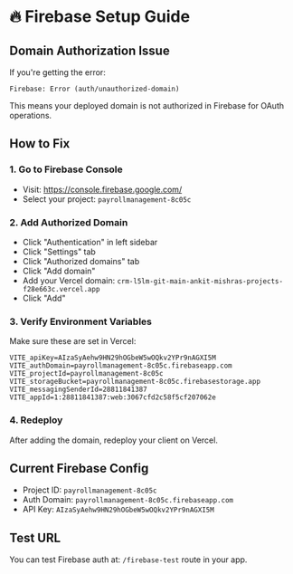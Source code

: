 # 🔥 Firebase Setup Guide

## Domain Authorization Issue

If you're getting the error:
```
Firebase: Error (auth/unauthorized-domain)
```

This means your deployed domain is not authorized in Firebase for OAuth operations.

## How to Fix

### 1. Go to Firebase Console
- Visit: https://console.firebase.google.com/
- Select your project: `payrollmanagement-8c05c`

### 2. Add Authorized Domain
- Click "Authentication" in left sidebar
- Click "Settings" tab
- Click "Authorized domains" tab
- Click "Add domain"
- Add your Vercel domain: `crm-l5lm-git-main-ankit-mishras-projects-f28e663c.vercel.app`
- Click "Add"

### 3. Verify Environment Variables
Make sure these are set in Vercel:
```
VITE_apiKey=AIzaSyAehw9HN29hOGbeW5wOQkv2YPr9nAGXI5M
VITE_authDomain=payrollmanagement-8c05c.firebaseapp.com
VITE_projectId=payrollmanagement-8c05c
VITE_storageBucket=payrollmanagement-8c05c.firebasestorage.app
VITE_messagingSenderId=28811841387
VITE_appId=1:28811841387:web:3067cfd2c58f5cf207062e
```

### 4. Redeploy
After adding the domain, redeploy your client on Vercel.

## Current Firebase Config
- Project ID: `payrollmanagement-8c05c`
- Auth Domain: `payrollmanagement-8c05c.firebaseapp.com`
- API Key: `AIzaSyAehw9HN29hOGbeW5wOQkv2YPr9nAGXI5M`

## Test URL
You can test Firebase auth at: `/firebase-test` route in your app. 